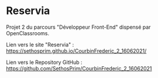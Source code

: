 # Reservia

Projet 2 du parcours "Développeur Front-End" dispensé par OpenClassrooms.

Lien vers le site "Reservia" : https://sethosprim.github.io/CourbinFrederic_2_16062021/

Lien vers le Repository GitHub : https://github.com/SethosPrim/CourbinFrederic_2_16062021